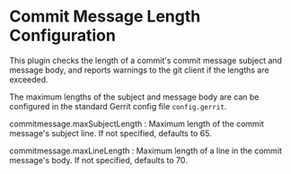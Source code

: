 Commit Message Length Configuration
===================================

This plugin checks the length of a commit's commit message
subject and message body, and reports warnings to the git client
if the lengths are exceeded.

The maximum lengths of the subject and message body are can be
configured in the standard Gerrit config file `config.gerrit`.

commitmessage.maxSubjectLength
:	Maximum length of the commit message's subject line.  If
	not specified, defaults to 65.

commitmessage.maxLineLength
:	Maximum length of a line in the commit message's body.  If
	not specified, defaults to 70.
